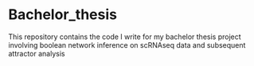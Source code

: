# Bachelor_thesis
This repository contains the code I write for my bachelor thesis project involving boolean network inference on scRNAseq data and subsequent attractor analysis
